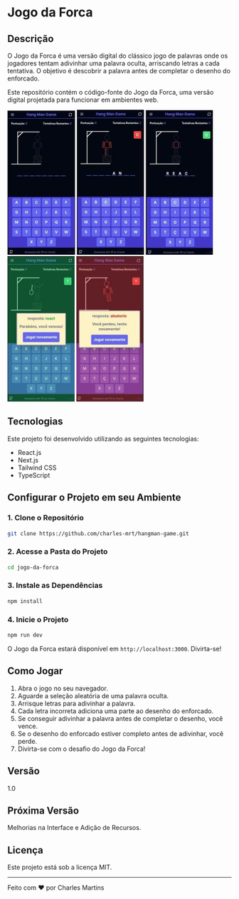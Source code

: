 # Jogo da Forca

## Descrição

O Jogo da Forca é uma versão digital do clássico jogo de palavras onde os jogadores tentam adivinhar uma palavra oculta, arriscando letras a cada tentativa. O objetivo é descobrir a palavra antes de completar o desenho do enforcado.

Este repositório contém o código-fonte do Jogo da Forca, uma versão digital projetada para funcionar em ambientes web.

![Preview do Jogo da Forca](.github/preview-1.jpg)
![Preview do Jogo da Forca](.github/preview-2.jpg)
![Preview do Jogo da Forca](.github/preview-3.jpg)
![Preview do Jogo da Forca](.github/preview-4.jpg)
![Preview do Jogo da Forca](.github/preview-5.jpg)

## Tecnologias

Este projeto foi desenvolvido utilizando as seguintes tecnologias:

- React.js
- Next.js
- Tailwind CSS
- TypeScript

## Configurar o Projeto em seu Ambiente

### 1. Clone o Repositório

```bash
git clone https://github.com/charles-mrt/hangman-game.git
```

### 2. Acesse a Pasta do Projeto

```bash
cd jogo-da-forca
```

### 3. Instale as Dependências

```bash
npm install
```

### 4. Inicie o Projeto

```bash
npm run dev
```
   
O Jogo da Forca estará disponível em `http://localhost:3000`. Divirta-se!

## Como Jogar

1. Abra o jogo no seu navegador.
2. Aguarde a seleção aleatória de uma palavra oculta.
3. Arrisque letras para adivinhar a palavra.
4. Cada letra incorreta adiciona uma parte ao desenho do enforcado.
5. Se conseguir adivinhar a palavra antes de completar o desenho, você vence.
6. Se o desenho do enforcado estiver completo antes de adivinhar, você perde.
7. Divirta-se com o desafio do Jogo da Forca!


## Versão
1.0

## Próxima Versão

Melhorias na Interface e Adição de Recursos.

## Licença

Este projeto está sob a licença MIT.

---

Feito com ♥ por Charles Martins
